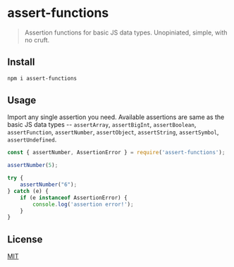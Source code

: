 # assert-functions

> Assertion functions for basic JS data types. Unopiniated, simple, with no cruft.

## Install

```bash
npm i assert-functions
```

## Usage

Import any single assertion you need. Available assertions are same as the basic JS data types -- `assertArray`, `assertBigInt`, `assertBoolean`, `assertFunction`, `assertNumber`, `assertObject`, `assertString`, `assertSymbol`, `assertUndefined`.

```js
const { assertNumber, AssertionError } = require('assert-functions');

assertNumber(5);

try {
    assertNumber("6");
} catch (e) {
    if (e instanceof AssertionError) {
        console.log('assertion error!');
    }
}
```

## License

[MIT](http://vjpr.mit-license.org)
